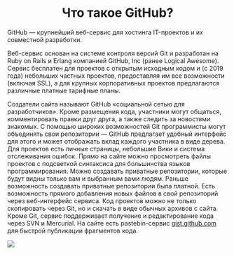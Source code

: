 <body>
  <center>
    <h1> Что такое GitHub? </h1>
  </center>
    GitHub — крупнейший веб-сервис для хостинга IT-проектов и их совместной разработки.
    <p>Веб-сервис основан на системе контроля версий Git и разработан на Ruby on Rails и Erlang компанией GitHub, Inc (ранее Logical Awesome). Сервис бесплатен для проектов с             открытым исходным кодом и (с 2019 года) небольших частных проектов, предоставляя им все возможности (включая SSL), а для крупных корпоративных проектов предлагаются               различные платные тарифные планы.</p>
  <p> Создатели сайта называют GitHub «социальной сетью для разработчиков».
Кроме размещения кода, участники могут общаться, комментировать правки друг друга, а также следить за новостями знакомых.
С помощью широких возможностей Git программисты могут объединять свои репозитории — GitHub предлагает удобный интерфейс для этого и может отображать вклад каждого участника в виде дерева.
Для проектов есть личные страницы, небольшие Вики и система отслеживания ошибок.
Прямо на сайте можно просмотреть файлы проектов с подсветкой синтаксиса для большинства языков программирования.
Можно создавать приватные репозитории, которые будут видны только вам и выбранным вами людям.
Раньше возможность создавать приватные репозитории была платной.
Есть возможность прямого добавления новых файлов в свой репозиторий через веб-интерфейс сервиса.
Код проектов можно не только скопировать через Git, но и скачать в виде обычных архивов с сайта.
Кроме Git, сервис поддерживает получение и редактирование кода через SVN и Mercurial.
На сайте есть pastebin-сервис <a href="https://gist.github.com/">gist.github.com</a> для быстрой публикации фрагментов кода.</p>
<img src="https://www.faithful3d.team/image/home/github_banner.jpg" />
</body>
